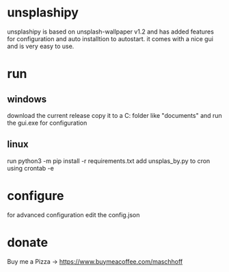 # unsplashipy 
unsplashipy is based on unsplash-wallpaper v1.2
and has added features for configuration and auto installtion to autostart.
it comes with a nice gui and is very easy to use.

# run
## windows
download the current release copy it to a C: folder like "documents" and run the gui.exe for configuration

## linux
run python3 -m pip install -r requirements.txt
add unsplas_by.py to cron using crontab -e 


# configure
for advanced configuration edit the config.json

# donate
Buy me a Pizza -> https://www.buymeacoffee.com/maschhoff
